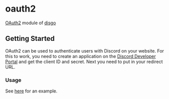 # oauth2

[OAuth2](https://discord.com/developers/docs/topics/oauth2) module of [disgo](https://github.com/disgoorg/disgo)

## Getting Started

OAuth2 can be used to authenticate users with Discord on your website. 
For this to work, you need to create an application on the [Discord Developer Portal](https://discord.com/developers/applications/) and get the client ID and secret.
Next you need to put in your redirect URL.

### Usage

See [here](../_examples/oauth2/example.go) for an example.
